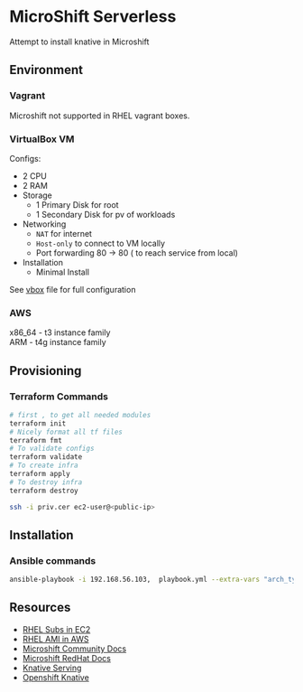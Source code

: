 # MicroShift Serverless

Attempt to install knative in Microshift


## Environment


### Vagrant 

Microshift not supported in RHEL vagrant boxes.

### VirtualBox VM

Configs:
* 2 CPU
* 2 RAM
* Storage
    * 1 Primary Disk for root
    * 1 Secondary Disk for pv of workloads
* Networking 
    * ```NAT``` for internet 
    * ```Host-only``` to connect to VM locally
    * Port forwarding 80 -> 80 ( to reach service from local)
* Installation
    * Minimal Install


See [vbox](microshift.vbox) file for full configuration


### AWS


x86_64 - t3 instance family  
ARM - t4g instance family  


## Provisioning

### Terraform Commands

```bash
# first , to get all needed modules
terraform init   
# Nicely format all tf files
terraform fmt 
# To validate configs
terraform validate 
# To create infra
terraform apply  
# To destroy infra
terraform destroy

ssh -i priv.cer ec2-user@<public-ip>
```


## Installation 
###  Ansible commands 

```bash
ansible-playbook -i 192.168.56.103,  playbook.yml --extra-vars "arch_type=amd64 target_env=local" -kK
```

## Resources

* [RHEL Subs in EC2](https://repost.aws/questions/QUU_yAGxzgRlygZo49LBYQfw/redhat-instances-on-ec2)  
* [RHEL AMI in AWS](https://access.redhat.com/solutions/15356)  
* [Microshift Community Docs](https://github.com/openshift/microshift/blob/main/docs/getting_started.md)
* [Microshift RedHat Docs](https://access.redhat.com/documentation/en-us/red_hat_build_of_microshift/4.12/html/installing/microshift-install-rpm)
* [Knative Serving](https://github.com/knative/serving)
* [Openshift Knative](https://github.com/openshift-knative/serverless-operator)
